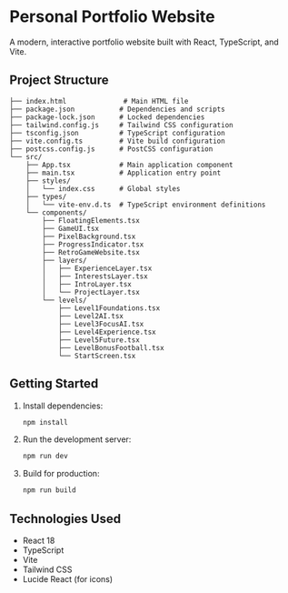 # Personal Portfolio Website

A modern, interactive portfolio website built with React, TypeScript, and Vite.

## Project Structure

```
├── index.html              # Main HTML file
├── package.json           # Dependencies and scripts
├── package-lock.json      # Locked dependencies
├── tailwind.config.js     # Tailwind CSS configuration
├── tsconfig.json          # TypeScript configuration
├── vite.config.ts         # Vite build configuration
├── postcss.config.js      # PostCSS configuration
└── src/
    ├── App.tsx            # Main application component
    ├── main.tsx           # Application entry point
    ├── styles/
    │   └── index.css      # Global styles
    ├── types/
    │   └── vite-env.d.ts  # TypeScript environment definitions
    └── components/
        ├── FloatingElements.tsx
        ├── GameUI.tsx
        ├── PixelBackground.tsx
        ├── ProgressIndicator.tsx
        ├── RetroGameWebsite.tsx
        ├── layers/
        │   ├── ExperienceLayer.tsx
        │   ├── InterestsLayer.tsx
        │   ├── IntroLayer.tsx
        │   └── ProjectLayer.tsx
        └── levels/
            ├── Level1Foundations.tsx
            ├── Level2AI.tsx
            ├── Level3FocusAI.tsx
            ├── Level4Experience.tsx
            ├── Level5Future.tsx
            ├── LevelBonusFootball.tsx
            └── StartScreen.tsx
```

## Getting Started

1. Install dependencies:
   ```bash
   npm install
   ```

2. Run the development server:
   ```bash
   npm run dev
   ```

3. Build for production:
   ```bash
   npm run build
   ```

## Technologies Used

- React 18
- TypeScript
- Vite
- Tailwind CSS
- Lucide React (for icons)